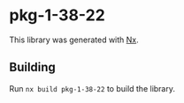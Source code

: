 # pkg-1-38-22

This library was generated with [Nx](https://nx.dev).

## Building

Run `nx build pkg-1-38-22` to build the library.
